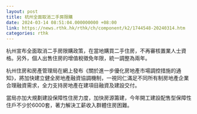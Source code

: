 ```yaml
---
layout: post
title: 杭州全面取消二手房限購
date: 2024-03-14 08:51:04.000000000 +08:00
link: https://news.rthk.hk/rthk/ch/component/k2/1744548-20240314.htm
categories: rthk
---
```


杭州宣布全面取消二手房限購政策，在當地購買二手住房，不再審核置業人士資格。另外，個人出售住房的增值稅徵免年限，統一調整為兩年。

杭州住房和房產管理局在網上發布《關於進一步優化房地產市場調控措施的通知》，將加快建立健全房地產融資協調機制，一視同仁滿足不同所有制房地產企業合理融資需求，全力支持房地產在建項目融資及建設交付。

當局亦加大規劃建設保障性住房力度，加快房源籌建，今年開工建設配售型保障性住戶不少於6000套，著力解決工薪收入群體住房困難。
